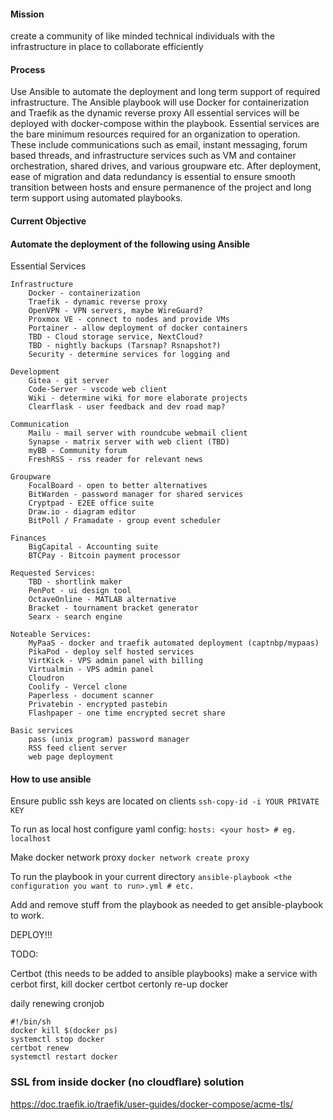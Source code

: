 #### Mission
create a community of like minded technical individuals with the infrastructure in place to collaborate efficiently

#### Process
Use Ansible to automate the deployment and long term support of required infrastructure.
The Ansible playbook will use Docker for containerization and Traefik as the dynamic reverse proxy
All essential services will be deployed with docker-compose within the playbook.
Essential services are the bare minimum resources required for an organization to operation.
These include communications such as email, instant messaging, forum based threads, and infrastructure services such as VM and container orchestration, shared drives, and various groupware etc.
After deployment, ease of migration and data redundancy is essential to ensure smooth transition between hosts and ensure permanence of the project and long term support using automated playbooks.

#### Current Objective

#### Automate the deployment of the following using Ansible
 Essential Services

    Infrastructure
        Docker - containerization
        Traefik - dynamic reverse proxy
        OpenVPN - VPN servers, maybe WireGuard?
        Proxmox VE - connect to nodes and provide VMs
        Portainer - allow deployment of docker containers
        TBD - Cloud storage service, NextCloud?
        TBD - nightly backups (Tarsnap? Rsnapshot?)
        Security - determine services for logging and 
    
    Development
        Gitea - git server
        Code-Server - vscode web client
        Wiki - determine wiki for more elaborate projects
        Clearflask - user feedback and dev road map?

    Communication
        Mailu - mail server with roundcube webmail client
        Synapse - matrix server with web client (TBD)
        myBB - Community forum
        FreshRSS - rss reader for relevant news

    Groupware
        FocalBoard - open to better alternatives
        BitWarden - password manager for shared services
        Cryptpad - E2EE office suite
        Draw.io - diagram editor
        BitPoll / Framadate - group event scheduler

    Finances
        BigCapital - Accounting suite
        BTCPay - Bitcoin payment processor
    
    Requested Services:
        TBD - shortlink maker
        PenPot - ui design tool
        OctaveOnline - MATLAB alternative
        Bracket - tournament bracket generator
        Searx - search engine

    Noteable Services:
        MyPaaS - docker and traefik automated deployment (captnbp/mypaas)
        PikaPod - deploy self hosted services
        VirtKick - VPS admin panel with billing
        Virtualmin - VPS admin panel
        Cloudron
        Coolify - Vercel clone
        Paperless - document scanner 
        Privatebin - encrypted pastebin
        Flashpaper - one time encrypted secret share

    Basic services
        pass (unix program) password manager
        RSS feed client server
        web page deployment

#### How to use ansible
Ensure public ssh keys are located on clients
`ssh-copy-id -i YOUR PRIVATE KEY`

To run as local host configure yaml config:
`hosts: <your host> # eg. localhost`

Make docker network proxy
`docker network create proxy`

To run the playbook in your current directory
`ansible-playbook <the configuration you want to run>.yml # etc.`

Add and remove stuff from the playbook as needed to get ansible-playbook to work.

DEPLOY!!!

TODO:

Certbot (this needs to be added to ansible playbooks)
make a service with cerbot
first, kill docker
certbot certonly
re-up docker

daily renewing cronjob
```
#!/bin/sh
docker kill $(docker ps)
systemctl stop docker
certbot renew
systemctl restart docker
```

### SSL from inside docker (no cloudflare) solution
https://doc.traefik.io/traefik/user-guides/docker-compose/acme-tls/
